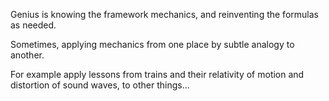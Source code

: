 Genius is knowing the framework mechanics, and reinventing the formulas as
needed.

Sometimes, applying mechanics from one place by subtle analogy to another.

For example apply lessons from trains and their relativity of motion and
distortion of sound waves, to other things...